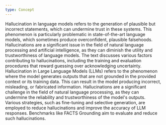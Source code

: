 ```yaml
---
type: Concept
---
```


Hallucination in language models refers to the generation of plausible but incorrect statements, which can undermine trust in these systems. This phenomenon is particularly problematic in state-of-the-art language models, which sometimes produce overconfident, plausible falsehoods. Hallucinations are a significant issue in the field of natural language processing and artificial intelligence, as they can diminish the utility and trustworthiness of language models. The text discusses various factors contributing to hallucinations, including the training and evaluation procedures that reward guessing over acknowledging uncertainty. Hallucination in Large Language Models (LLMs) refers to the phenomenon where the model generates outputs that are not grounded in the provided context or its training data. This can result in the model producing incorrect, misleading, or fabricated information. Hallucinations are a significant challenge in the field of natural language processing, as they can undermine the reliability and trustworthiness of the model's outputs. Various strategies, such as fine-tuning and selective generation, are employed to reduce hallucinations and improve the accuracy of LLM responses. Benchmarks like FACTS Grounding aim to evaluate and reduce such hallucinations.
